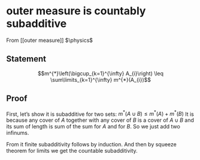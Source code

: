 # outer measure is countably subadditive
From [[outer measure]]
$\physics$
## Statement
$$m^{*}\left(\bigcup_{k=1}^{\infty} A_{i}\right) \leq \sum\limits_{k=1}^{\infty} m^{*}(A_{i})$$

## Proof
First, let’s show it is subadditive for two sets: $m^{*}(A \cup B) \leq m^{*}(A) + m^{*}(B)$
It is because any cover of $A$ together with any cover of $B$ is a cover of $A \cup B$ and its sum of length is sum of the sum for $A$ and for $B$. So we just add two infinums.

From it finite subadditivity follows by induction. And then by squeeze theorem for limits we get the countable subadditivity.